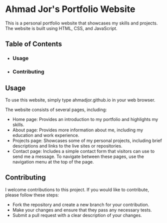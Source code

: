 # Ahmad Jor's Portfolio Website
This is a personal portfolio website that showcases my skills and projects. The website is built using HTML, CSS, and JavaScript.

## Table of Contents
- ### Usage
- ### Contributing

## Usage
To use this website, simply type ahmadjor.github.io in your web browser.

The website consists of several pages, including:

- Home page: Provides an introduction to my portfolio and highlights my skills.
- About page: Provides more information about me, including my education and work experience.
- Projects page: Showcases some of my personal projects, including brief descriptions and links to the live sites or repositories.
- Contact page: Includes a simple contact form that visitors can use to send me a message.
To navigate between these pages, use the navigation menu at the top of the page.

## Contributing
I welcome contributions to this project. If you would like to contribute, please follow these steps:

- Fork the repository and create a new branch for your contribution.
- Make your changes and ensure that they pass any necessary tests.
- Submit a pull request with a clear description of your changes.
